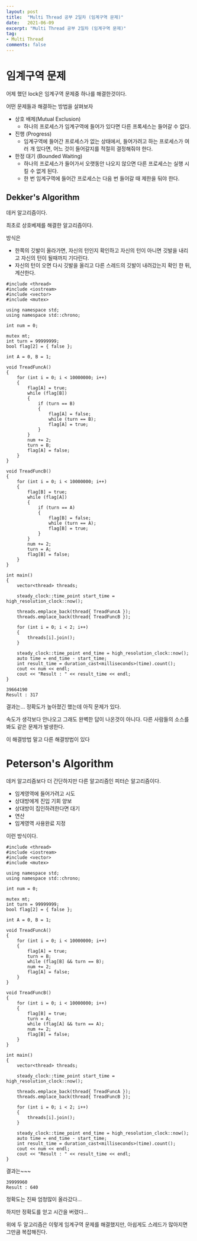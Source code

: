 ```yaml
---
layout: post
title:  "Multi Thread 공부 2일차 (임계구역 문제)"
date:   2021-06-09
excerpt: "Multi Thread 공부 2일차 (임계구역 문제)"
tag:
- Multi Thread
comments: false
---
```


# 임계구역 문제
어제 했던 lock은 임계구역 문제중 하나를 해결한것이다.

어떤 문제들과 해결하는 방법을 살펴보자

* 상호 배제(Mutual Exclusion)
  * 하나의 프로세스가 임계구역에 들어가 있다면 다른 프록세스는 들어갈 수 없다.
* 진행 (Progress)
  * 임계구역에 들어간 프로세스가 없는 상태에서, 들어가려고 하는 프로세스가 여러 개 있다면, 어느 것이 들어갈지를 적절히 결정해줘야 한다.
* 한정 대기 (Bounded Waiting)
  * 하나의 프로세스가 들어가서 오랫동안 나오지 않으면 다른 프로세스는 실행 시킬 수 없게 된다.
  * 한 번 임계구역에 들어간 프로세스는 다음 번 들어갈 때 제한을 둬야 한다.
  
## Dekker's Algorithm
데커 알고리즘이다.

최초로 상호베제를 해결한 알고리즘이다.

방식은

* 한쪽의 깃발이 올라가면, 자신의 턴인지 확인하고 자신의 턴이 아니면 깃발을 내리고 자신의 턴이 될때까지 기다린다.
* 자신의 턴이 오면 다시 깃발을 올리고 다른 스레드의 깃발이 내려갔는지 확인 한 뒤, 계산한다.



```
#include <thread>
#include <iostream>
#include <vector>
#include <mutex>

using namespace std;
using namespace std::chrono;

int num = 0;

mutex mt;
int turn = 99999999;
bool flag[2] = { false };

int A = 0, B = 1;

void TreadFuncA()
{
	for (int i = 0; i < 10000000; i++)
	{
		flag[A] = true;
		while (flag[B])
		{
			if (turn == B)
			{
				flag[A] = false;
				while (turn == B);
				flag[A] = true;
			}
		}
		num += 2;
		turn = B;
		flag[A] = false;
	}
}

void TreadFuncB()
{
	for (int i = 0; i < 10000000; i++)
	{
		flag[B] = true;
		while (flag[A])
		{
			if (turn == A)
			{
				flag[B] = false;
				while (turn == A);
				flag[B] = true;
			}
		}
		num += 2;
		turn = A;
		flag[B] = false;
	}
}

int main()
{
	vector<thread> threads;

	steady_clock::time_point start_time = high_resolution_clock::now();

	threads.emplace_back(thread{ TreadFuncA });
	threads.emplace_back(thread{ TreadFuncB });

	for (int i = 0; i < 2; i++)
	{
		threads[i].join();
	}

	steady_clock::time_point end_time = high_resolution_clock::now();
	auto time = end_time - start_time;
	int result_time = duration_cast<milliseconds>(time).count();
	cout << num << endl;
	cout << "Result : " << result_time << endl;
}
```

```
39664190
Result : 317
```

결과는... 정확도가 높아졌긴 했는데 아직 문제가 있다.

속도가 생각보다 안나오고 그래도 완벽한 답이 나온것이 아니다. 다른 사람들의 소스를 봐도 같은 문제가 발생한다. 

이 해결방법 말고 다른 해결방법이 있다

# Peterson's Algorithm
데커 알고리즘보다 더 간단하지만 다른 알고리즘인 피터슨 알고리즘이다.

* 임계영역에 들어가려고 시도
* 상대방에게 진입 기회 양보
* 상대방이 집인하려한다면 대기
* 연산
* 임계영역 사용완료 지정

이런 방식이다.

```
#include <thread>
#include <iostream>
#include <vector>
#include <mutex>

using namespace std;
using namespace std::chrono;

int num = 0;

mutex mt;
int turn = 99999999;
bool flag[2] = { false };

int A = 0, B = 1;

void TreadFuncA()
{
	for (int i = 0; i < 10000000; i++)
	{
		flag[A] = true;
		turn = B;
		while (flag[B] && turn == B);
		num += 2;
		flag[A] = false;
	}
}

void TreadFuncB()
{
	for (int i = 0; i < 10000000; i++)
	{
		flag[B] = true;
		turn = A;
		while (flag[A] && turn == A);
		num += 2;
		flag[B] = false;
	}
}

int main()
{
	vector<thread> threads;

	steady_clock::time_point start_time = high_resolution_clock::now();

	threads.emplace_back(thread{ TreadFuncA });
	threads.emplace_back(thread{ TreadFuncB });

	for (int i = 0; i < 2; i++)
	{
		threads[i].join();
	}

	steady_clock::time_point end_time = high_resolution_clock::now();
	auto time = end_time - start_time;
	int result_time = duration_cast<milliseconds>(time).count();
	cout << num << endl;
	cout << "Result : " << result_time << endl;
}
```
결과는~~~

```
39999960
Result : 640
```

정확도는 진짜 엄청많이 올라갔다...

하지만 정확도를 얻고 시간을 버렸다...

위에 두 알고리즘은 이렇게 임계구역 문제를 해결했지만, 아쉽게도 스레드가 많아지면 그만큼 복잡해진다.